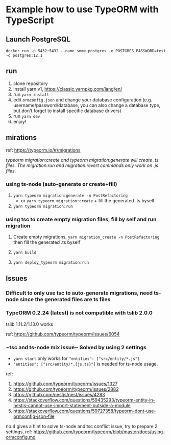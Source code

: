 # Example how to use TypeORM with TypeScript

## Launch PostgreSQL

`docker run -p 5432:5432 --name some-postgres -e POSTGRES_PASSWORD=test -d postgres:12.1`

## run

1. clone repository
2. install yarn v1, https://classic.yarnpkg.com/lang/en/
3. run `yarn install`
4. edit `ormconfig.json` and change your database configuration (e.g. username/password/database, you can also change a database type, but don't forget to install specific database drivers)
5. run `yarn dev`
6. enjoy!

## mirations

ref: https://typeorm.io/#/migrations

_typeorm migration:create and typeorm migration:generate will create .ts files. The migration:run and migration:revert commands only work on .js files._

### using ts-node (auto-generate or create+fill)

1. `yarn typeorm migration:generate -n PostRefactoring`
   - or `yarn typeorm migration:create` + fill the generated .ts byself
2. `yarn typeorm migration:run`

### using tsc to create empty migration files, fill by self and run migration

1. Create empty migrations, `yarn migration_create -n PostRefactoring` then fill the generated .ts byself`

2. `yarn build`

3. `yarn deploy_typeorm migration:run`

## Issues

### Difficult to only use tsc to auto-generate migrations, need ts-node since the generated files are ts files

### TypeORM 0.2.24 (latest) is not compatible with tslib 2.0.0

tslib 1.11.2/1.13.0 works

ref: https://github.com/typeorm/typeorm/issues/6054

### ~tsc and ts-node mix issue~ Solved by using 2 settings

- `yarn start` only works for `"entities": ["src/entity/*.js"]`
- `"entities": ["src/entity/*.{js,ts}"]` is needed for ts-node usage.

ref:

1. https://github.com/typeorm/typeorm/issues/1327
2. https://github.com/typeorm/typeorm/issues/2882
3. https://github.com/nestjs/nest/issues/4283
4. https://stackoverflow.com/questions/59435293/typeorm-entity-in-nestjs-cannot-use-import-statement-outside-a-module
5. https://stackoverflow.com/questions/59727358/typeorm-dont-use-ormconfig-json-file

no.4 gives a hint to solve ts-node and tsc conflict issue, try to prepare 2 settings, ref: https://github.com/typeorm/typeorm/blob/master/docs/using-ormconfig.md
